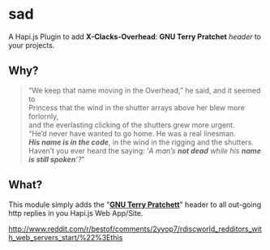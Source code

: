 # sad

A Hapi.js Plugin to add
**X-Clacks-Overhead**: **GNU Terry Pratchet** *header* to your projects.




## Why?

> “We keep that name moving in the Overhead,” he said, and it seemed to  
> Princess that the wind in the shutter arrays above her blew more forlornly,  
> and the everlasting clicking of the shutters grew more urgent.  
> “He’d never have wanted to go home. He was a real linesman.  
> ***His name is in the code***, in the wind in the rigging and the shutters.  
> Haven’t you ever heard the saying:
> ‘*A man’s **not dead** while his **name is still spoken**’?*”

## What?

This module simply adds the
"[**GNU Terry Pratchett**](http://np.reddit.com/r/discworld/comments/2yt9j6/gnu_terry_pratchett/cpcvz46)" header
to all out-going http replies in you Hapi.js Web App/Site.



http://www.reddit.com/r/bestof/comments/2yyop7/rdiscworld_redditors_with_web_servers_start/%22%3Ethis
